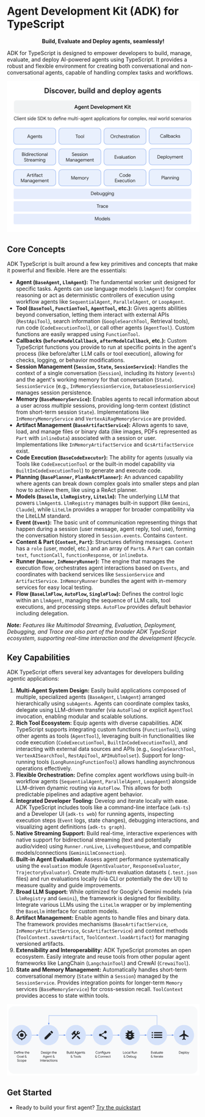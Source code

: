 

# Agent Development Kit (ADK) for TypeScript

<p style="text-align:center;"> <b> Build, Evaluate and Deploy agents, seamlessly! </b> </p>

ADK for TypeScript is designed to empower developers to build, manage, evaluate, and deploy AI-powered agents using TypeScript. It provides a robust and flexible environment for creating both conversational and non-conversational agents, capable of handling complex tasks and workflows.

![ADK Components](../assets/adk-components.png) 

## Core Concepts

ADK TypeScript is built around a few key primitives and concepts that make it powerful and flexible. Here are the essentials:

*   **Agent (`BaseAgent`, `LlmAgent`):** The fundamental worker unit designed for specific tasks. Agents can use language models (`LlmAgent`) for complex reasoning or act as deterministic controllers of execution using workflow agents like `SequentialAgent`, `ParallelAgent`, or `LoopAgent`.
*   **Tool (`BaseTool`, `FunctionTool`, `AgentTool`, etc.):** Gives agents abilities beyond conversation, letting them interact with external APIs (`RestApiTool`), search information (`GoogleSearchTool`, Retrieval tools), run code (`CodeExecutionTool`), or call other agents (`AgentTool`). Custom functions are easily wrapped using `FunctionTool`.
*   **Callbacks (`beforeModelCallback`, `afterModelCallback`, etc.):** Custom TypeScript functions you provide to run at specific points in the agent's process (like before/after LLM calls or tool execution), allowing for checks, logging, or behavior modifications.
*   **Session Management (`Session`, `State`, `SessionService`):** Handles the context of a single conversation (`Session`), including its history (`events`) and the agent's working memory for that conversation (`State`). `SessionService` (e.g., `InMemorySessionService`, `DatabaseSessionService`) manages session persistence.
*   **Memory (`BaseMemoryService`):** Enables agents to recall information about a user across *multiple* sessions, providing long-term context (distinct from short-term session `State`). Implementations like `InMemoryMemoryService` and `VertexAiRagMemoryService` are provided.
*   **Artifact Management (`BaseArtifactService`):** Allows agents to save, load, and manage files or binary data (like images, PDFs represented as `Part` with `inlineData`) associated with a session or user. Implementations like `InMemoryArtifactService` and `GcsArtifactService` exist.
*   **Code Execution (`BaseCodeExecutor`):** The ability for agents (usually via Tools like `CodeExecutionTool` or the built-in model capability via `BuiltInCodeExecutionTool`) to generate and execute code.
*   **Planning (`BasePlanner`, `PlanReActPlanner`):** An advanced capability where agents can break down complex goals into smaller steps and plan how to achieve them, like using a ReAct planner.
*   **Models (`BaseLlm`, `LlmRegistry`, `LiteLlm`):** The underlying LLM that powers `LlmAgent`s. `LlmRegistry` manages built-in support (like `Gemini`, `Claude`), while `LiteLlm` provides a wrapper for broader compatibility via the LiteLLM standard.
*   **Event (`Event`):** The basic unit of communication representing things that happen during a session (user message, agent reply, tool use), forming the conversation history stored in `Session.events`. Contains `Content`.
*   **Content & Part (`Content`, `Part`):** Structures defining messages. `Content` has a `role` (user, model, etc.) and an array of `Part`s. A `Part` can contain `text`, `functionCall`, `functionResponse`, or `inlineData`.
*   **Runner (`Runner`, `InMemoryRunner`):** The engine that manages the execution flow, orchestrates agent interactions based on `Events`, and coordinates with backend services like `SessionService` and `ArtifactService`. `InMemoryRunner` bundles the agent with in-memory services for easy local testing.
*   **Flow (`BaseLlmFlow`, `AutoFlow`, `SingleFlow`):** Defines the control logic within an `LlmAgent`, managing the sequence of LLM calls, tool executions, and processing steps. `AutoFlow` provides default behavior including delegation.

***Note:** Features like Multimodal Streaming, Evaluation, Deployment, Debugging, and Trace are also part of the broader ADK TypeScript ecosystem, supporting real-time interaction and the development lifecycle.*

## Key Capabilities

ADK TypeScript offers several key advantages for developers building agentic applications:

1.  **Multi-Agent System Design:** Easily build applications composed of multiple, specialized agents (`BaseAgent`, `LlmAgent`) arranged hierarchically using `subAgents`. Agents can coordinate complex tasks, delegate using LLM-driven transfer (via `AutoFlow`) or explicit `AgentTool` invocation, enabling modular and scalable solutions.
2.  **Rich Tool Ecosystem:** Equip agents with diverse capabilities. ADK TypeScript supports integrating custom functions (`FunctionTool`), using other agents as tools (`AgentTool`), leveraging built-in functionalities like code execution (`CodeExecutionTool`, `BuiltInCodeExecutionTool`), and interacting with external data sources and APIs (e.g., `GoogleSearchTool`, `VertexAISearchTool`, `RestApiTool`, `APIHubToolset`). Support for long-running tools (`LongRunningFunctionTool`) allows handling asynchronous operations effectively.
3.  **Flexible Orchestration:** Define complex agent workflows using built-in workflow agents (`SequentialAgent`, `ParallelAgent`, `LoopAgent`) alongside LLM-driven dynamic routing via `AutoFlow`. This allows for both predictable pipelines and adaptive agent behavior.
4.  **Integrated Developer Tooling:** Develop and iterate locally with ease. ADK TypeScript includes tools like a command-line interface (`adk-ts`) and a Developer UI (`adk-ts web`) for running agents, inspecting execution steps (`Event` logs, state changes), debugging interactions, and visualizing agent definitions (`adk-ts graph`).
5.  **Native Streaming Support:** Build real-time, interactive experiences with native support for bidirectional streaming (text and potentially audio/video) using `Runner.runLive`, `LiveRequestQueue`, and compatible models/connections (`GeminiLlmConnection`).
6.  **Built-in Agent Evaluation:** Assess agent performance systematically using the `evaluation` module (`AgentEvaluator`, `ResponseEvaluator`, `TrajectoryEvaluator`). Create multi-turn evaluation datasets (`.test.json` files) and run evaluations locally (via CLI or potentially the dev UI) to measure quality and guide improvements.
7.  **Broad LLM Support:** While optimized for Google's Gemini models (via `LlmRegistry` and `Gemini`), the framework is designed for flexibility. Integrate various LLMs using the `LiteLlm` wrapper or by implementing the `BaseLlm` interface for custom models.
8.  **Artifact Management:** Enable agents to handle files and binary data. The framework provides mechanisms (`BaseArtifactService`, `InMemoryArtifactService`, `GcsArtifactService`) and context methods (`ToolContext.saveArtifact`, `ToolContext.loadArtifact`) for managing versioned artifacts.
9.  **Extensibility and Interoperability:** ADK TypeScript promotes an open ecosystem. Easily integrate and reuse tools from other popular agent frameworks like LangChain (`LangchainTool`) and CrewAI (`CrewaiTool`).
10. **State and Memory Management:** Automatically handles short-term conversational memory (`State` within a `Session`) managed by the `SessionService`. Provides integration points for longer-term `Memory` services (`BaseMemoryService`) for cross-session recall. `ToolContext` provides access to state within tools.

![ADK Lifecycle](../assets/adk-lifecycle.png) 

## Get Started

*   Ready to build your first agent? [Try the quickstart](./quickstart.md)
